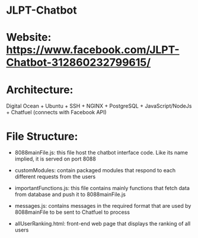 # JLPT-Chatbot

# Website: https://www.facebook.com/JLPT-Chatbot-312860232799615/

# Architecture: 
Digital Ocean + Ubuntu + SSH + NGINX + PostgreSQL + JavaScript/NodeJs + Chatfuel (connects with Facebook API) 

# File Structure:

- 8088mainFile.js: this file host the chatbot interface code. Like its name implied, it is served on port 8088

- customModules: contain packaged modules that respond to each different requests from the users 

- importantFunctions.js: this file contains mainly functions that fetch data from database and push it to 8088mainFile.js

- messages.js: contains messages in the required format that are used by 8088mainFile to be sent to Chatfuel to process 

- allUserRanking.html: front-end web page that displays the ranking of all users
